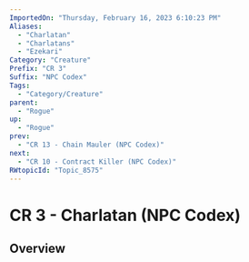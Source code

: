 ```yaml
---
ImportedOn: "Thursday, February 16, 2023 6:10:23 PM"
Aliases:
  - "Charlatan"
  - "Charlatans"
  - "Ezekari"
Category: "Creature"
Prefix: "CR 3"
Suffix: "NPC Codex"
Tags:
  - "Category/Creature"
parent:
  - "Rogue"
up:
  - "Rogue"
prev:
  - "CR 13 - Chain Mauler (NPC Codex)"
next:
  - "CR 10 - Contract Killer (NPC Codex)"
RWtopicId: "Topic_8575"
---
```

# CR 3 - Charlatan (NPC Codex)
## Overview
